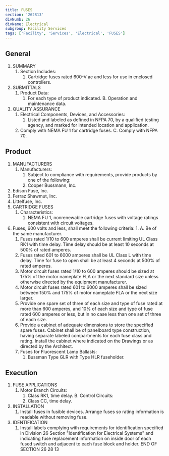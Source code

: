 ```yaml
---
title: FUSES
section: '262813'
divNumb: 26
divName: Electrical
subgroup: Facility Services
tags: ['Facility', 'Services', 'Electrical', 'FUSES']
---
```


## General

1. SUMMARY
   1. Section Includes:
      1. Cartridge fuses rated 600-V ac and less for use in enclosed controllers.
2. SUBMITTALS
   1. Product Data:
      1. For each type of product indicated. B. Operation and maintenance data.
3. QUALITY ASSURANCE
   1. Electrical Components, Devices, and Accessories:
      1. Listed and labeled as defined in NFPA 70, by a qualified testing agency, and marked for intended location and application.
   1. Comply with NEMA FU 1 for cartridge fuses. C. Comply with NFPA 70.

## Product

1. MANUFACTURERS
   1. Manufacturers:
      1. Subject to compliance with requirements, provide products by one of the following:
      1. Cooper Bussmann, Inc.
2. Edison Fuse, Inc.
3. Ferraz Shawmut, Inc.
4. Littelfuse, Inc.
5. CARTRIDGE FUSES
   1. Characteristics:
      1. NEMA FU 1, nonrenewable cartridge fuses with voltage ratings consistent with circuit voltages.
6. Fuses, 600 volts and less, shall meet the following criteria: 1. A. Be of the same manufacturer.
   1. Fuses rated 1/10 to 600 amperes shall be current limiting UL Class RK1 with time delay. Time delay should be at least 10 seconds at 500% of rated amperes.
   1. Fuses rated 601 to 6000 amperes shall be UL Class L with time delay. Time for fuse to open shall be at least 4 seconds at 500% of rated amperes.
   1. Motor circuit fuses rated 1/10 to 600 amperes should be sized at 175% of the motor nameplate
      FLA or the next standard size unless otherwise directed by the equipment manufacturer.
   1. Motor circuit fuses rated 601 to 6000 amperes shall be sized between 150% and 175% of motor nameplate FLA or the next size larger.
   1. Provide one spare set of three of each size and type of fuse rated at more than 600 amperes, and 10% of each size and type of fuse rated 600 amperes or less, but in no case less than one set of three of each size.
   1. Provide a cabinet of adequate dimensions to store the specified spare fuses. Cabinet shall be of panelboard type construction, having separate labeled compartments for each fuse class and rating. Install the cabinet where indicated on the Drawings or as directed by the Architect.
   1. Fuses for Fluorescent Lamp Ballasts:
      1. Bussman Type GLR with Type HLR fuseholder.

## Execution

1. FUSE APPLICATIONS
   1. Motor Branch Circuits:
      1. Class RK1, time delay. B. Control Circuits:
      1. Class CC, time delay.
2. INSTALLATION
   1. Install fuses in fusible devices. Arrange fuses so rating information is readable without removing fuse.
3. IDENTIFICATION
   1. Install labels complying with requirements for identification specified in Division 26 Section "Identification for Electrical Systems" and indicating fuse replacement information on inside door of each fused switch and adjacent to each fuse block and holder.
      END OF SECTION 26 28 13
